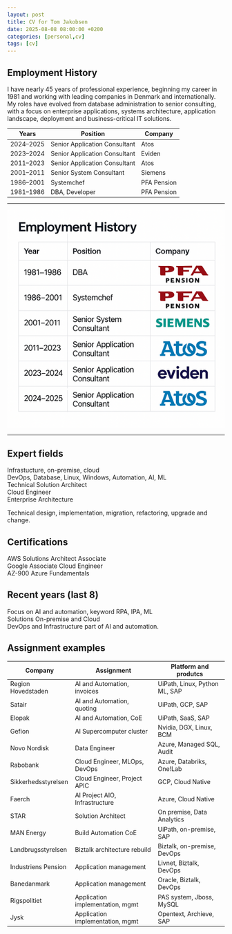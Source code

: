 ```yaml
---
layout: post
title: CV for Tom Jakobsen
date: 2025-08-08 08:00:00 +0200
categories: [personal,cv]
tags: [cv]
---
```



## Employment History

I have nearly 45 years of professional experience, beginning my career in 1981 and working with leading companies in Denmark and internationally. My roles have evolved from database administration to senior consulting, with a focus on enterprise applications, systems architecture, application landscape, deployment and business-critical IT solutions.

| Years       | Position                        | Company        |
|-------------|---------------------------------|----------------|
| 2024–2025   | Senior Application Consultant    | Atos           |
| 2023–2024   | Senior Application Consultant    | Eviden         |
| 2011–2023   | Senior Application Consultant    | Atos           |
| 2001–2011   | Senior System Consultant         | Siemens        |
| 1986–2001   | Systemchef                       | PFA Pension    |
| 1981–1986   | DBA, Developer                   | PFA Pension    |

----

![Career Timeline](/assets/images/cv-employment-history.png)

---

## Expert fields

Infrastucture, on-premise, cloud  
DevOps, Database, Linux, Windows, Automation, AI, ML  
Technical Solution Architect  
Cloud Engineer  
Enterprise Architecture  

Technical design, implementation, migration, refactoring, upgrade and change.  

## Certifications

AWS Solutions Architect Associate  
Google Associate Cloud Engineer  
AZ-900 Azure Fundamentals  

## Recent years (last 8)

Focus on AI and automation, keyword RPA, IPA, ML  
Solutions On-premise and Cloud  
DevOps and Infrastructure part of AI and automation.  

## Assignment examples

| Company               | Assignment                        | Platform and produtcs         |
|-----------------------|-----------------------------------|-------------------------------|
| Region Hovedstaden    | AI and Automation, invoices       | UiPath, Linux, Python ML, SAP |
| Satair                | AI and Automation, quoting        | UiPath, GCP, SAP              |
| Elopak                | AI and Automation, CoE            | UiPath, SaaS, SAP             |
| Gefion                | AI Supercomputer cluster          | Nvidia, DGX, Linux, BCM       |
| Novo Nordisk          | Data Engineer                     | Azure, Managed SQL, Audit     |
| Rabobank              | Cloud Engineer, MLOps, DevOps     | Azure, Databriks, One!Lab     |
| Sikkerhedsstyrelsen   | Cloud Engineer, Project APIC      | GCP, Cloud Native             |
| Faerch                | AI Project AIO, Infrastructure    | Azure, Cloud Native           |
| STAR                  | Solution Architect                | On premise, Data Analytics    |
| MAN Energy            | Build Automation CoE              | UiPath, on-premise, SAP       |
| Landbrugsstyrelsen    | Biztalk architecture rebuild      | Biztalk, on-premise, DevOps   |
| Industriens Pension   | Application management            | Livnet, Biztalk, DevOps       |
| Banedanmark           | Application management            | Oracle, Biztalk, DevOps       |
| Rigspolitiet          | Application implementation, mgmt  | PAS system, Jboss, MySQL      |
| Jysk                  | Application implementation, mgmt  | Opentext, Archieve, SAP       |


